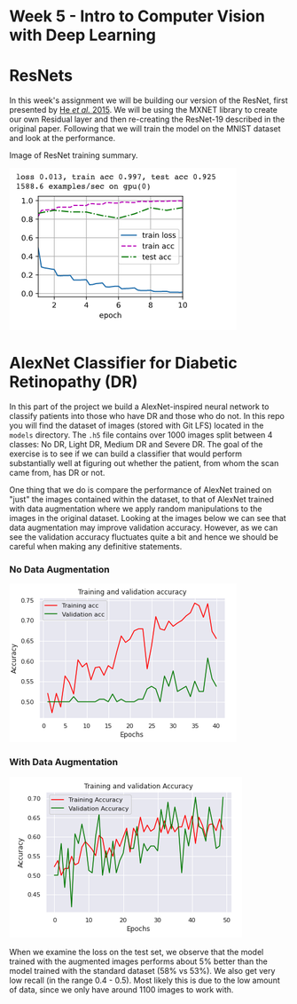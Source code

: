# Week 5 - Intro to Computer Vision with Deep Learning
# ResNets
In this week's assignment we will be building our version of the ResNet, first presented by [He *et al.* 2015](https://arxiv.org/pdf/1512.03385.pdf).
We will be using the MXNET library to create our own Residual layer and then re-creating the ResNet-19 described in the original paper.
Following that we will train the model on the MNIST dataset and look at the performance.

Image of ResNet training summary.

![Image of Training Summary](assets/notebook_images/resnet_training.png "ResNet Training Summary")

# AlexNet Classifier for Diabetic Retinopathy (DR)
In this part of the project we build a AlexNet-inspired neural network to classify patients into those who have DR and those who do not.
In this repo you will find the dataset of images (stored with Git LFS) located in the ```models``` directory. The ```.h5``` file contains 
over 1000 images split between 4 classes: No DR, Light DR, Medium DR and Severe DR. The goal of the exercise is to see if we can build a classifier
that would perform substantially well at figuring out whether the patient, from whom the scan came from, has DR or not.

One thing that we do is compare the performance of AlexNet trained on "just" the images contained within the dataset, to that of AlexNet trained with data augmentation where we apply random manipulations to the images in the original dataset. Looking at the images below we can see that data augmentation may improve validation accuracy. However, as we can see the validation accuracy fluctuates quite a bit and hence we should be careful when making any definitive statements. 

### No Data Augmentation
![No data augmentation](assets/notebook_images/non_regularized_accuracy.png "No data augmentation")


### With Data Augmentation
![No data augmentation](assets/notebook_images/regularized_accuracy.png "With data augmentation")


When we examine the loss on the test set, we observe that the model trained with the augmented images performs about 5% better than the model trained with the standard dataset (58% vs 53%). We also get very low recall (in the range 0.4 - 0.5). Most likely this is due to the low amount of data, since we only have around 1100 images to work with. 
